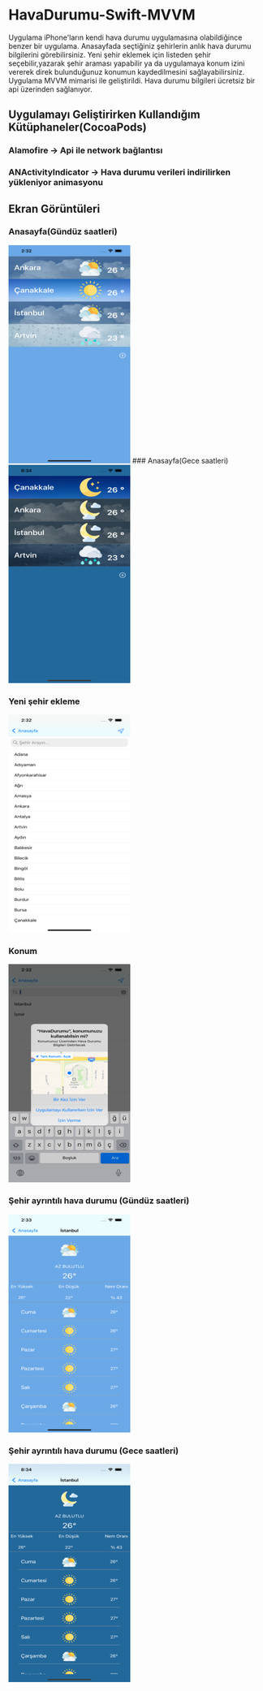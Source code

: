 # HavaDurumu-Swift-MVVM
Uygulama iPhone'ların kendi hava durumu uygulamasına olabildiğince benzer bir uygulama. Anasayfada seçtiğiniz şehirlerin anlık hava durumu bilgilerini görebilirsiniz.
Yeni şehir eklemek için listeden şehir seçebilir,yazarak şehir araması yapabilir ya da uygulamaya konum izini vererek direk bulunduğunuz konumun kaydedilmesini sağlayabilirsiniz.
Uygulama MVVM mimarisi ile geliştirildi. Hava durumu bilgileri ücretsiz bir api üzerinden sağlanıyor.

## Uygulamayı Geliştirirken Kullandığım Kütüphaneler(CocoaPods)
### Alamofire -> Api ile network bağlantısı
### ANActivityIndicator -> Hava durumu verileri indirilirken yükleniyor animasyonu

## Ekran Görüntüleri

### Anasayfa(Gündüz saatleri) 
![Anasayfa gündüz](https://raw.githubusercontent.com/caner07/HavaDurumu-Swift-MVVM/main/HavaDurumu/Screenshots/Simulator_Screen_Shot_-_iPhone_12_Pro_Max_-_2021-08-20_at_14.32.28_240x430.png) ### Anasayfa(Gece saatleri)  
![Anasayfa gece](https://raw.githubusercontent.com/caner07/HavaDurumu-Swift-MVVM/main/HavaDurumu/Screenshots/Simulator_Screen_Shot_-_iPhone_12_Pro_Max_-_2021-08-20_at_20.34.16_240x430.png) 



### Yeni şehir ekleme
![Şehir ekleme](https://raw.githubusercontent.com/caner07/HavaDurumu-Swift-MVVM/main/HavaDurumu/Screenshots/Simulator_Screen_Shot_-_iPhone_12_Pro_Max_-_2021-08-20_at_14.32.36_240x430.png) 

### Konum
![Konum](https://raw.githubusercontent.com/caner07/HavaDurumu-Swift-MVVM/main/HavaDurumu/Screenshots/Simulator_Screen_Shot_-_iPhone_12_Pro_Max_-_2021-08-20_at_14.32.58_240x430.png) 

### Şehir ayrıntılı hava durumu (Gündüz saatleri)
![Şehir ayrıntılı hava durumu (Gündüz saatleri)](https://raw.githubusercontent.com/caner07/HavaDurumu-Swift-MVVM/main/HavaDurumu/Screenshots/Simulator_Screen_Shot_-_iPhone_12_Pro_Max_-_2021-08-20_at_14.33.18_240x430.png) 

### Şehir ayrıntılı hava durumu (Gece saatleri) 
![Şehir ayrıntılı hava durumu (Gece saatleri)](https://raw.githubusercontent.com/caner07/HavaDurumu-Swift-MVVM/main/HavaDurumu/Screenshots/Simulator_Screen_Shot_-_iPhone_12_Pro_Max_-_2021-08-20_at_20.34.25_240x430.png)  
